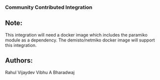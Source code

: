 ### Community Contributed Integration
 
Note:
-------
This integration will need a docker image which includes the paramiko module as a dependency. The demisto/netmiko docker image will support this integration.

Authors:
-----------
Rahul Vijaydev
Vibhu A Bharadwaj